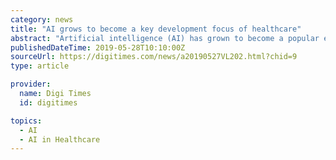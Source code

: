 ```yaml
---
category: news
title: "AI grows to become a key development focus of healthcare"
abstract: "Artificial intelligence (AI) has grown to become a popular emerging technology that is able to significantly enhance the development of an industry and a particular industry that has been benefited dramatically by the technology is healthcare. Since 2012 ..."
publishedDateTime: 2019-05-28T10:10:00Z
sourceUrl: https://digitimes.com/news/a20190527VL202.html?chid=9
type: article

provider:
  name: Digi Times
  id: digitimes

topics:
  - AI
  - AI in Healthcare
---
```

